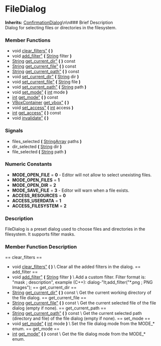 #  FileDialog  
**Inherits:** [ConfirmationDialog](class_confirmationdialog)\\n\\n###  Brief Description  
Dialog for selecting files or directories in the filesystem.
###  Member Functions 
  * void [clear_filters"](#clear_filters) **(** **)**
  * void [add_filter"](#add_filter) **(** [String](class_string) filter  **)**
  * [String](class_string) [get_current_dir"](#get_current_dir) **(** **)** const
  * [String](class_string) [get_current_file"](#get_current_file) **(** **)** const
  * [String](class_string) [get_current_path"](#get_current_path) **(** **)** const
  * void [set_current_dir"](#set_current_dir) **(** [String](class_string) dir  **)**
  * void [set_current_file"](#set_current_file) **(** [String](class_string) file  **)**
  * void [set_current_path"](#set_current_path) **(** [String](class_string) path  **)**
  * void [set_mode"](#set_mode) **(** [int](class_int) mode  **)**
  * [int](class_int) [get_mode"](#get_mode) **(** **)** const
  * [VBoxContainer](class_vboxcontainer) [get_vbox"](#get_vbox) **(** **)**
  * void [set_access"](#set_access) **(** [int](class_int) access  **)**
  * [int](class_int) [get_access"](#get_access) **(** **)** const
  * void [invalidate"](#invalidate) **(** **)**
###  Signals  
  * <a name="files_selected">files_selected</a> **(** [StringArray](class_stringarray) paths  **)**
  * <a name="dir_selected">dir_selected</a> **(** [String](class_string) dir  **)**
  * <a name="file_selected">file_selected</a> **(** [String](class_string) path  **)**
###  Numeric Constants  
  * **MODE_OPEN_FILE** = **0** - Editor will not allow to select unexisting files.
  * **MODE_OPEN_FILES** = **1**
  * **MODE_OPEN_DIR** = **2**
  * **MODE_SAVE_FILE** = **3** - Editor will warn when a file exists.
  * **ACCESS_RESOURCES** = **0**
  * **ACCESS_USERDATA** = **1**
  * **ACCESS_FILESYSTEM** = **2**
###  Description  
FileDialog is a preset dialog used to choose files and directories in the filesystem. It supports filter masks.
###  Member Function Description  
==  clear_filters  ==
  * void [clear_filters"](#clear_filters) **(** **)**
\\
Clear all the added filters in the dialog.
==  add_filter  ==
  * void [add_filter"](#add_filter) **(** [String](class_string) filter  **)**
\\
Add a custom filter. Filter format is: "mask ; description", example (C++): dialog-"lt;add_filter("*.png ; PNG Images");
==  get_current_dir  ==
  * [String](class_string) [get_current_dir"](#get_current_dir) **(** **)** const
\\
Get the current working directory of the file dialog.
==  get_current_file  ==
  * [String](class_string) [get_current_file"](#get_current_file) **(** **)** const
\\
Get the current selected file of the file dialog (empty if none).
==  get_current_path  ==
  * [String](class_string) [get_current_path"](#get_current_path) **(** **)** const
\\
Get the current selected path (directory and file) of the file dialog (empty if none).
==  set_mode  ==
  * void [set_mode"](#set_mode) **(** [int](class_int) mode  **)**
\\
Set the file dialog mode from the MODE_* enum.
==  get_mode  ==
  * [int](class_int) [get_mode"](#get_mode) **(** **)** const
\\
Get the file dialog mode from the MODE_* enum.
